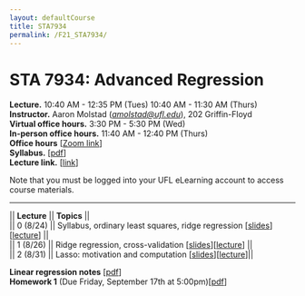 ```yaml
---
layout: defaultCourse
title: STA7934
permalink: /F21_STA7934/
---
```

# STA 7934: Advanced Regression   
**Lecture.**  10:40 AM - 12:35 PM  (Tues) 10:40 AM - 11:30 AM (Thurs)  
**Instructor.** Aaron Molstad (*amolstad@ufl.edu*), 202 Griffin-Floyd  
**Virtual office hours.** 3:30 PM - 5:30 PM (Wed)  
**In-person office hours.** 11:40 AM - 12:40 PM (Thurs)  
**Office hours** [[Zoom link]( https://ufl.zoom.us/j/93568061252)]  
**Syllabus.** [[pdf](https://ufl.instructure.com/files/61637611/download?download_frd=1)]  
**Lecture link.** [[link]( https://ufl.zoom.us/j/92757556228?pwd=ZkZwTTBEZlpTUkhhLzFCREpMUklYQT09)]  

Note that you must be logged into your UFL eLearning account to access course materials.  

---------------  

||  **Lecture** ||  **Topics**  ||  
|| 0 (8/24)  || Syllabus, ordinary least squares, ridge regression [[slides](https://ufl.instructure.com/files/61559302/download?download_frd=1)][[lecture](https://ufl.instructure.com/courses/437665/files?preview=61563345)] ||  
|| 1 (8/26)  || Ridge regression, cross-validation [[slides](https://ufl.instructure.com/files/61614224/download?download_frd=1)][[lecture](https://ufl.instructure.com/files/61637293/download?download_frd=1)] ||  
|| 2 (8/31)  || Lasso: motivation and computation [[slides](https://ufl.instructure.com/files/61716311/download?download_frd=1)][[lecture](https://ufl.instructure.com/files/61755293/download?download_frd=1)]|| 

**Linear regression notes** [[pdf](https://ufl.instructure.com/files/61637321/download?download_frd=1)]  
**Homework 1** (Due Friday, September 17th at 5:00pm)[[pdf](https://ufl.instructure.com/files/61637382/download?download_frd=1)]  

